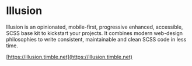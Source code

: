 # Illusion

Illusion is an opinionated, mobile-first, progressive enhanced, accessible, SCSS base kit to kickstart your projects. It combines modern web-design philosophies to write consistent, maintainable and clean SCSS code in less time.

[https://illusion.timble.net](https://illusion.timble.net)
